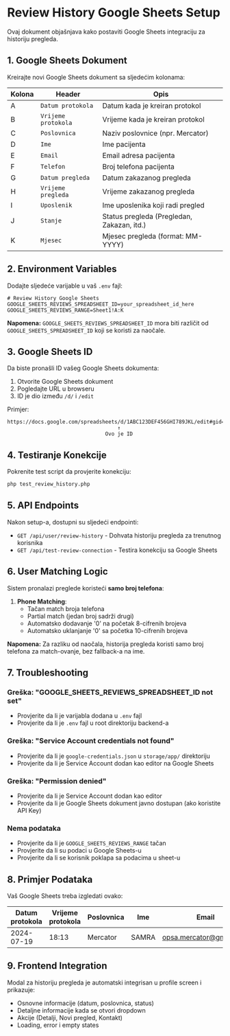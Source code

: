 # Review History Google Sheets Setup

Ovaj dokument objašnjava kako postaviti Google Sheets integraciju za historiju pregleda.

## 1. Google Sheets Dokument

Kreirajte novi Google Sheets dokument sa sljedećim kolonama:

| Kolona | Header | Opis |
|--------|--------|------|
| A | `Datum protokola` | Datum kada je kreiran protokol |
| B | `Vrijeme protokola` | Vrijeme kada je kreiran protokol |
| C | `Poslovnica` | Naziv poslovnice (npr. Mercator) |
| D | `Ime` | Ime pacijenta |
| E | `Email` | Email adresa pacijenta |
| F | `Telefon` | Broj telefona pacijenta |
| G | `Datum pregleda` | Datum zakazanog pregleda |
| H | `Vrijeme pregleda` | Vrijeme zakazanog pregleda |
| I | `Uposlenik` | Ime uposlenika koji radi pregled |
| J | `Stanje` | Status pregleda (Pregledan, Zakazan, itd.) |
| K | `Mjesec` | Mjesec pregleda (format: MM-YYYY) |

## 2. Environment Variables

Dodajte sljedeće varijable u vaš `.env` fajl:

```env
# Review History Google Sheets
GOOGLE_SHEETS_REVIEWS_SPREADSHEET_ID=your_spreadsheet_id_here
GOOGLE_SHEETS_REVIEWS_RANGE=Sheet1!A:K
```

**Napomena:** `GOOGLE_SHEETS_REVIEWS_SPREADSHEET_ID` mora biti različit od `GOOGLE_SHEETS_SPREADSHEET_ID` koji se koristi za naočale.

## 3. Google Sheets ID

Da biste pronašli ID vašeg Google Sheets dokumenta:

1. Otvorite Google Sheets dokument
2. Pogledajte URL u browseru
3. ID je dio između `/d/` i `/edit`

Primjer:
```
https://docs.google.com/spreadsheets/d/1ABC123DEF456GHI789JKL/edit#gid=0
                                    ↑
                                Ovo je ID
```

## 4. Testiranje Konekcije

Pokrenite test script da provjerite konekciju:

```bash
php test_review_history.php
```

## 5. API Endpoints

Nakon setup-a, dostupni su sljedeći endpointi:

- `GET /api/user/review-history` - Dohvata historiju pregleda za trenutnog korisnika
- `GET /api/test-review-connection` - Testira konekciju sa Google Sheets

## 6. User Matching Logic

Sistem pronalazi preglede koristeći **samo broj telefona**:

1. **Phone Matching**:
   - Tačan match broja telefona
   - Partial match (jedan broj sadrži drugi)
   - Automatsko dodavanje '0' na početak 8-cifrenih brojeva
   - Automatsko uklanjanje '0' sa početka 10-cifrenih brojeva

**Napomena:** Za razliku od naočala, historija pregleda koristi samo broj telefona za match-ovanje, bez fallback-a na ime.

## 7. Troubleshooting

### Greška: "GOOGLE_SHEETS_REVIEWS_SPREADSHEET_ID not set"
- Provjerite da li je varijabla dodana u `.env` fajl
- Provjerite da li je `.env` fajl u root direktoriju backend-a

### Greška: "Service Account credentials not found"
- Provjerite da li je `google-credentials.json` u `storage/app/` direktoriju
- Provjerite da li je Service Account dodan kao editor na Google Sheets

### Greška: "Permission denied"
- Provjerite da li je Service Account dodan kao editor
- Provjerite da li je Google Sheets dokument javno dostupan (ako koristite API Key)

### Nema podataka
- Provjerite da li je `GOOGLE_SHEETS_REVIEWS_RANGE` tačan
- Provjerite da li su podaci u Google Sheets-u
- Provjerite da li se korisnik poklapa sa podacima u sheet-u

## 8. Primjer Podataka

Vaš Google Sheets treba izgledati ovako:

| Datum protokola | Vrijeme protokola | Poslovnica | Ime | Email | Telefon | Datum pregleda | Vrijeme pregleda | Uposlenik | Stanje | Mjesec |
|------------------|-------------------|------------|-----|-------|---------|-----------------|------------------|-----------|---------|---------|
| 2024-07-19 | 18:13 | Mercator | SAMRA | opsa.mercator@gmail.com | 33653300 | 2024-07-19 | 18:15 | Opt. Alma Čehić | Pregledan | 07-2024 |

## 9. Frontend Integration

Modal za historiju pregleda je automatski integrisan u profile screen i prikazuje:

- Osnovne informacije (datum, poslovnica, status)
- Detaljne informacije kada se otvori dropdown
- Akcije (Detalji, Novi pregled, Kontakt)
- Loading, error i empty states
